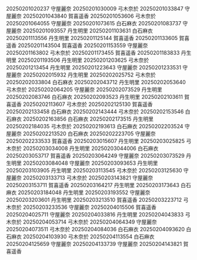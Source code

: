 20250201020237 守屋麗奈
20250201030009 弓木奈於
20250201033847 守屋麗奈
20250201043840 賀喜遥香
20250201053606 弓木奈於
20250201064055 守屋麗奈
20250201073615 白石麻衣
20250201083737 守屋麗奈
20250201093557 丹生明里
20250201103631 白石麻衣
20250201113556 丹生明里
20250201125144 賀喜遥香
20250201133605 賀喜遥香
20250201143504 賀喜遥香
20250201153559 守屋麗奈
20250201163802 弓木奈於
20250201173455 賀喜遥香
20250201183833 丹生明里
20250201193506 丹生明里
20250201203625 弓木奈於
20250201213454 丹生明里
20250201223643 守屋麗奈
20250201233531 守屋麗奈
20250202015932 丹生明里
20250202025752 弓木奈於
20250202033804 白石麻衣
20250202043712 丹生明里
20250202053640 弓木奈於
20250202064205 守屋麗奈
20250202073529 丹生明里
20250202083746 白石麻衣
20250202093523 丹生明里
20250202103611 賀喜遥香
20250202113607 弓木奈於
20250202125130 賀喜遥香
20250202133458 白石麻衣
20250202143444 弓木奈於
20250202153546 白石麻衣
20250202163856 白石麻衣
20250202173515 丹生明里
20250202184035 弓木奈於
20250202193613 白石麻衣
20250202203524 守屋麗奈
20250202213520 白石麻衣
20250202223705 守屋麗奈
20250202233533 賀喜遥香
20250203015607 丹生明里
20250203025825 弓木奈於
20250203034008 丹生明里
20250203044006 白石麻衣
20250203053717 賀喜遥香
20250203064249 守屋麗奈
20250203073529 丹生明里
20250203084048 守屋麗奈
20250203093653 丹生明里
20250203103905 丹生明里
20250203113545 弓木奈於
20250203125630 守屋麗奈
20250203133713 弓木奈於
20250203143821 守屋麗奈
20250203153711 賀喜遥香
20250203164217 丹生明里
20250203173643 白石麻衣
20250203184048 丹生明里
20250203193552 守屋麗奈
20250203203601 丹生明里
20250203213510 賀喜遥香
20250203223712 弓木奈於
20250203233536 守屋麗奈
20250204015506 賀喜遥香
20250204025711 守屋麗奈
20250204033816 丹生明里
20250204043833 弓木奈於
20250204053714 弓木奈於
20250204064349 守屋麗奈
20250204073511 弓木奈於
20250204084036 白石麻衣
20250204093620 白石麻衣
20250204103930 弓木奈於
20250204113554 白石麻衣
20250204125659 守屋麗奈
20250204133739 守屋麗奈
20250204143821 賀喜遥香
